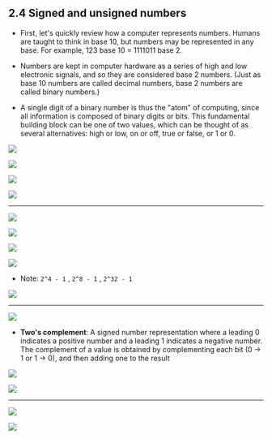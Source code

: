 ## 2.4 Signed and unsigned numbers

- First, let's quickly review how a computer represents numbers. Humans are taught to think in base 
  10, but numbers may be represented in any base. For example, 123 base 10 = 1111011 base 2.

- Numbers are kept in computer hardware as a series of high and low electronic signals, and so 
  they are considered base 2 numbers. (Just as base 10 numbers are called decimal numbers, base 2 
  numbers are called binary numbers.)

- A single digit of a binary number is thus the "atom" of computing, since all information is 
  composed of binary digits or bits. This fundamental building block can be one of two values, 
  which can be thought of as several alternatives: high or low, on or off, true or false, or 1 or 0.

![](img/2020-09-15-14-43-12.png)

![](img/2020-09-15-14-44-15.png)

![](img/2020-09-15-14-44-40.png)

![](img/2020-09-15-15-22-12.png)

---

![](img/2020-09-15-15-23-42.png)

![](img/2020-09-15-15-25-11.png)

![](img/2020-09-15-15-33-55.png)

![](img/2020-09-15-15-38-56.png)

- Note: `2^4 - 1`  ,  `2^8 - 1`  , `2^32 - 1`

![](img/2020-09-15-15-43-25.png)

---

![](img/2020-09-15-15-49-23.png)

- **Two's complement**: A signed number representation where a leading 0 indicates a positive number 
  and a leading 1 indicates a negative number. The complement of a value is obtained by 
  complementing each bit (0 → 1 or 1 → 0), and then adding one to the result 


![](img/2020-09-16-15-23-29.png)

![](img/2020-09-16-15-28-38.png)

---

![](img/2020-09-17-13-50-26.png)

![](img/2020-09-17-13-47-46.png)


